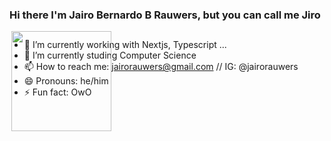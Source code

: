 

### Hi there I'm Jairo Bernardo B Rauwers, but you can call me Jiro
<img align="right" style="position:absolute;" height="160em" src="https://user-images.githubusercontent.com/14048545/169945763-2aa2eba0-4642-4b2b-934e-daa39207e452.png"></img>
##

- 🔭 I’m currently working with Nextjs, Typescript ...
- 🌱 I’m currently studing Computer Science
- 📫 How to reach me: jairorauwers@gmail.com // IG: @jairorauwers
- 😄 Pronouns: he/him
- ⚡ Fun fact: OwO 

<!-- <div align="center">
  <a href="https://github.com/jirorauwers/">
    <img align="center" height="160em" src="https://github-readme-stats.vercel.app/api?username=jirorauwers&show_icons=true&theme=nord&count_private=true" alt="Jairo Rauwers"/>
  </a> -->
<!--   <a href="https://github.com/jirorauwers/">
    <img align="center" height="160em" src="https://github-readme-stats.vercel.app/api/top-langs/?username=jirorauwers&hide_border=true&layout=default&bg_color=30,904e95,e96443&title_color=fff&text_color=fff"/>
  </a>  -->
</div>
 
 ##
